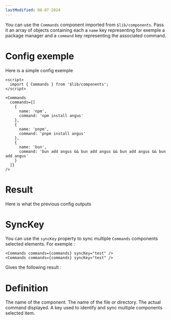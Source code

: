```yaml
---
lastModified: 08-07-2024
---
```


<script>
  import { Commands, Definition } from "$lib/components";

  let commands = [{name:'npm', command:"npm install angus"}, {name:'pnpm', command:"pnpm install angus"}, {name:'bun', command:"bun add angus && bun add angus && bun add angus && bun add angus"}]
</script>

You can use the `Commands` component imported from `$lib/components`. Pass it an array of objects containing each a `name` key representing for exemple a package manager and a `command` key representing the associated command.

# Config exemple

Here is a simple config exemple

```svelte
<script>
  import { Commands } from '$lib/components';
</script>

<Commands
  commands={[
    {
      name: 'npm',
      command: 'npm install angus'
    },
    {
      name: 'pnpm',
      command: 'pnpm install angus'
    },
    {
      name: 'bun',
      command: 'bun add angus && bun add angus && bun add angus && bun add angus'
    }
  ]}
/>
```

# Result

Here is what the previous config outputs
<Commands commands={commands} />

# SyncKey

You can use the `syncKey` property to sync multiple `Commands` components selected elements. For exemple :

```svelte
<Commands commands={commands} syncKey="test" />
<Commands commands={commands} syncKey="test" />
```

Gives the following result :


<Commands commands={commands} syncKey="test" />
<Commands commands={commands} syncKey="test" />


# Definition

<Definition name="Commands" description="The commands component.">
  <Definition.Prop type="array" path="commands" required>The name of the component.</Definition.Prop>
  <Definition.Prop type="string" path="commands.name" required>The name of the file or directory.</Definition.Prop>
  <Definition.Prop type="string" path="commands.command" required>The actual command displayed.</Definition.Prop>
  <Definition.Prop type="string" path="syncKey">A key used to identify and sync multiple components selected item.</Definition.Prop>
</Definition>
